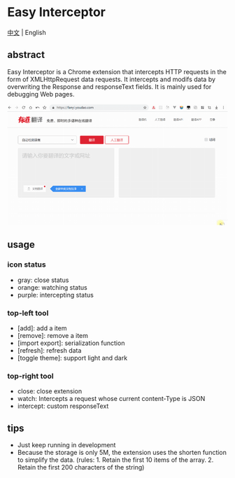 # Easy Interceptor

[中文](./readme-zh.md) | English

## abstract
Easy Interceptor is a Chrome extension that intercepts HTTP requests in the form of XMLHttpRequest data requests. It intercepts and modifs data by overwriting the Response and responseText fields. It is mainly used for debugging Web pages.

![demo](./assets/demo.gif)

## usage

### icon status
- gray: close status
- orange: watching status
- purple: intercepting status

### top-left tool
- [add]: add a item
- [remove]: remove a item
- [import export]: serialization function
- [refresh]: refresh data
- [toggle theme]: support light and dark

### top-right tool
- close: close extension
- watch: Intercepts a request whose current content-Type is JSON
- intercept: custom responseText


## tips
- Just keep running in development
- Because the storage is only 5M, the extension uses the shorten function to simplify the data. (rules: 1. Retain the first 10 items of the array. 2. Retain the first 200 characters of the string)